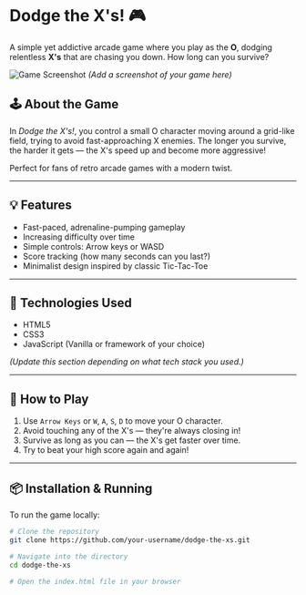 # Dodge the X's! 🎮

A simple yet addictive arcade game where you play as the **O**, dodging relentless **X's** that are chasing you down. How long can you survive?

![Game Screenshot](screenshot.png) *(Add a screenshot of your game here)*

## 🕹️ About the Game

In *Dodge the X's!*, you control a small O character moving around a grid-like field, trying to avoid fast-approaching X enemies. The longer you survive, the harder it gets — the X's speed up and become more aggressive!

Perfect for fans of retro arcade games with a modern twist.

---

## 💡 Features

- Fast-paced, adrenaline-pumping gameplay  
- Increasing difficulty over time  
- Simple controls: Arrow keys or WASD  
- Score tracking (how many seconds can you last?)  
- Minimalist design inspired by classic Tic-Tac-Toe  

---

## 🧰 Technologies Used

- HTML5
- CSS3
- JavaScript (Vanilla or framework of your choice)

*(Update this section depending on what tech stack you used.)*

---

## 🚀 How to Play

1. Use `Arrow Keys` or `W`, `A`, `S`, `D` to move your O character.
2. Avoid touching any of the X's — they're always closing in!
3. Survive as long as you can — the X's get faster over time.
4. Try to beat your high score again and again!

---

## 📦 Installation & Running

To run the game locally:

```bash
# Clone the repository
git clone https://github.com/your-username/dodge-the-xs.git 

# Navigate into the directory
cd dodge-the-xs

# Open the index.html file in your browser
